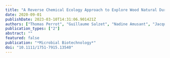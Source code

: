 ```yaml
---
title: "A Reverse Chemical Ecology Approach to Explore Wood Natural Durability"
date: 2020-09-01
publishDate: 2023-03-10T14:31:06.901421Z
authors: ["Thomas Perrot", "Guillaume Salzet", "Nadine Amusant", "Jacques Beauchene", "Philippe Gérardin", "Stéphane Dumarçay", "Rodnay Sormani", "Mélanie Morel-Rouhier", "Eric Gelhaye"]
publication_types: ["2"]
abstract: ""
featured: false
publication: "*Microbial Biotechnology*"
doi: "10.1111/1751-7915.13540"
---
```


